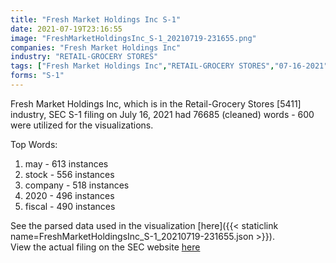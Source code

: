 ```yaml
---
title: "Fresh Market Holdings Inc S-1"
date: 2021-07-19T23:16:55
image: "FreshMarketHoldingsInc_S-1_20210719-231655.png"
companies: "Fresh Market Holdings Inc"
industry: "RETAIL-GROCERY STORES"
tags: ["Fresh Market Holdings Inc","RETAIL-GROCERY STORES","07-16-2021","S-1"]
forms: "S-1"
---
```

Fresh Market Holdings Inc, which is in the Retail-Grocery Stores [5411] industry, SEC S-1 filing on July 16, 2021 had 76685 (cleaned) words - 600 were utilized for the visualizations.

Top Words:
1. may - 613 instances
2. stock - 556 instances
3. company - 518 instances
4. 2020 - 496 instances
5. fiscal - 490 instances


See the parsed data used in the visualization [here]({{< staticlink name=FreshMarketHoldingsInc_S-1_20210719-231655.json >}}).  
View the actual filing on the SEC website [here](https://www.sec.gov/Archives/edgar/data/1850030/0001193125-21-217544.txt)